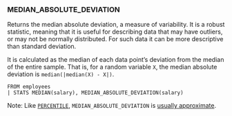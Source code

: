 <!--
This is generated by ESQL’s AbstractFunctionTestCase. Do no edit it. See ../README.md for how to regenerate it.
-->

### MEDIAN_ABSOLUTE_DEVIATION
Returns the median absolute deviation, a measure of variability. It is a robust statistic, meaning that it is useful for describing data that may have outliers, or may not be normally distributed. For such data it can be more descriptive than standard deviation.

It is calculated as the median of each data point’s deviation from the median of the entire sample. That is, for a random variable `X`, the median absolute deviation is `median(|median(X) - X|)`.

```
FROM employees
| STATS MEDIAN(salary), MEDIAN_ABSOLUTE_DEVIATION(salary)
```
Note: Like [`PERCENTILE`](https://www.elastic.co/docs/reference/elasticsearch/query-languages/esql/esql-functions-operators.md#esql-percentile), `MEDIAN_ABSOLUTE_DEVIATION` is [usually approximate](https://www.elastic.co/docs/reference/elasticsearch/query-languages/esql/esql-functions-operators.md#esql-percentile-approximate).
